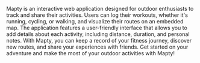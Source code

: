 Mapty is an interactive web application designed for outdoor enthusiasts to track and share their activities. Users can log their workouts, whether it's running, cycling, or walking, and visualize their routes on an embedded map. The application features a user-friendly interface that allows you to add details about each activity, including distance, duration, and personal notes. With Mapty, you can keep a record of your fitness journey, discover new routes, and share your experiences with friends. Get started on your adventure and make the most of your outdoor activities with Mapty!
